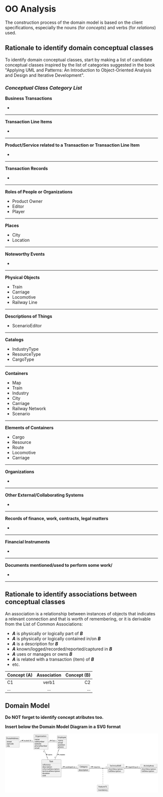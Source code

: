# OO Analysis

The construction process of the domain model is based on the client specifications, especially the nouns (for _concepts_) and verbs (for _relations_) used.

## Rationale to identify domain conceptual classes
To identify domain conceptual classes, start by making a list of candidate conceptual classes inspired by the list of categories suggested in the book "Applying UML and Patterns: An Introduction to Object-Oriented Analysis and Design and Iterative Development".


### _Conceptual Class Category List_

**Business Transactions**

* 

---

**Transaction Line Items**

* 

---

**Product/Service related to a Transaction or Transaction Line Item**

* 

---

**Transaction Records**

* 

---  

**Roles of People or Organizations**

* Product Owner
* Editor
* Player
---

**Places**

* City
* Location

---

**Noteworthy Events**

* 

---

**Physical Objects**

* Train
* Carriage
* Locomotive
* Railway Line

---

**Descriptions of Things**

* ScenarioEditor

---

**Catalogs**

* IndustryType
* ResourceType
* CargoType

---

**Containers**

* Map
* Train
* Industry
* City
* Carriage
* Railway Network
* Scenario

---

**Elements of Containers**

* Cargo
* Resource
* Route
* Locomotive
* Carriage

---

**Organizations**

* 

---

**Other External/Collaborating Systems**

* 

---

**Records of finance, work, contracts, legal matters**

* 

---

**Financial Instruments**

* 

---

**Documents mentioned/used to perform some work/**

* 

---


## Rationale to identify associations between conceptual classes

An association is a relationship between instances of objects that indicates a relevant connection and that is worth of remembering, or it is derivable from the List of Common Associations:

- **_A_** is physically or logically part of **_B_**
- **_A_** is physically or logically contained in/on **_B_**
- **_A_** is a description for **_B_**
- **_A_** known/logged/recorded/reported/captured in **_B_**
- **_A_** uses or manages or owns **_B_**
- **_A_** is related with a transaction (item) of **_B_**
- etc.


| Concept (A) 		|  Association   	|  Concept (B) |
|----------	   		|:-------------:		|------:       |
| C1  	| verb1    		 	| C2  |
| ...  	| ...    		 	| ...  |



## Domain Model

**Do NOT forget to identify concept atributes too.**

**Insert below the Domain Model Diagram in a SVG format**

![Domain Model](svg/DM.svg)